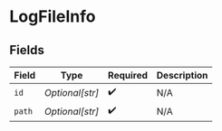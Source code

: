 # LogFileInfo


## Fields

| Field              | Type               | Required           | Description        |
| ------------------ | ------------------ | ------------------ | ------------------ |
| `id`               | *Optional[str]*    | :heavy_check_mark: | N/A                |
| `path`             | *Optional[str]*    | :heavy_check_mark: | N/A                |